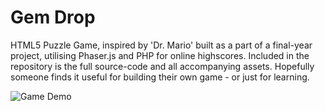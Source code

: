 # Gem Drop
HTML5 Puzzle Game, inspired by 'Dr. Mario' built as a part of a final-year project, utilising Phaser.js and PHP for online highscores. Included in the repository is the full source-code and all accompanying assets. Hopefully someone finds it useful for building their own game - or just for learning.

![Game Demo](http://imgur.com/848Zh40)


